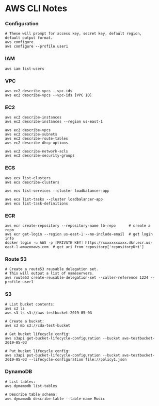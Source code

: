 # AWS CLI Notes

### Configuration

```shell script
# These will prompt for access key, secret key, default region, default output format.
aws configure
aws configure --profile user1
```

### IAM

```shell script
aws iam list-users
```

### VPC

```shell script
aws ec2 describe-vpcs --vpc-ids
aws ec2 describe-vpcs --vpc-ids [VPC ID]
```

### EC2

```shell script
aws ec2 describe-instances
aws ec2 describe-instances --region us-east-1

aws ec2 describe-vpcs
aws ec2 describe-subnets
aws ec2 describe-route-tables
aws ec2 describe-dhcp-options

aws ec2 describe-network-acls
aws ec2 describe-security-groups

```

### ECS

```shell script
aws ecs list-clusters
aws ecs describe-clusters

aws ecs list-services --cluster loadbalancer-app

aws ecs list-tasks --cluster loadbalancer-app
aws ecs list-task-definitions
```

### ECR

```shell script
aws ecr create-repository --repository-name lb-repo      # create a repo
aws ecr get-login --region us-east-1 --no-include-email  # get login info
docker login -u AWS -p [PRIVATE KEY] https://xxxxxxxxxxx.dkr.ecr.us-east-1.amazonaws.com  # get uri from repository['repositoryUri']
```

### Route 53

```shell script
# Create a route53 reusable delegation set.
# This will output a list of nameservers.
aws route53 create-reusable-delegation-set --caller-reference 1224 --profile user1
```

### S3

```shell script
# List bucket contents:
aws s3 ls
aws s3 ls s3://aws-testbucket-2019-05-03

# Create a bucket:
aws s3 mb s3://cda-test-bucket

# Get bucket lifecycle config:
aws s3api get-bucket-lifecycle-configuration --bucket aws-testbucket-2019-05-03

# Put bucket lifecycle config:
aws s3api put-bucket-lifecycle-configuration --bucket aws-testbucket-2019-05-03 --lifecycle-configuration file://policy1.json
```

### DynamoDB

```shell script
# List tables:
aws dynamodb list-tables

# Describe table schema:
aws dynamodb describe-table --table-name Music
```
